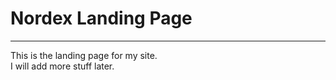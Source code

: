 <html>
  
  <body>
    <h1>Nordex Landing Page</h1>
  <hr>
    <p>This is the landing page for my site.
      <br>I will add more stuff later.
  </body>
</html>

